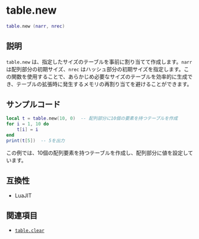 # table.new

```lua
table.new (narr, nrec)
```

## 説明

`table.new` は、指定したサイズのテーブルを事前に割り当てて作成します。`narr` は配列部分の初期サイズ、`nrec` はハッシュ部分の初期サイズを指定します。この関数を使用することで、あらかじめ必要なサイズのテーブルを効率的に生成でき、テーブルの拡張時に発生するメモリの再割り当てを避けることができます。

## サンプルコード

```lua
local t = table.new(10, 0)  -- 配列部分に10個の要素を持つテーブルを作成
for i = 1, 10 do
    t[i] = i
end
print(t[5])  -- 5を出力
```

この例では、10個の配列要素を持つテーブルを作成し、配列部分に値を設定しています。

## 互換性

- LuaJIT

## 関連項目

- [`table.clear`](clear.md)